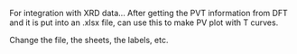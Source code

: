 For integration with XRD data...
After getting the PVT information from DFT and it is put into an .xlsx file, can use this to make PV plot with T curves.

Change the file, the sheets, the labels, etc.
